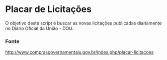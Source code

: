 # Placar de Licitações

O objetivo deste script é buscar as novas licitações publicadas diariamente no Diário Oficial da União - DOU.

### Fonte
http://www.comprasgovernamentais.gov.br/index.php/placar-licitacoes
